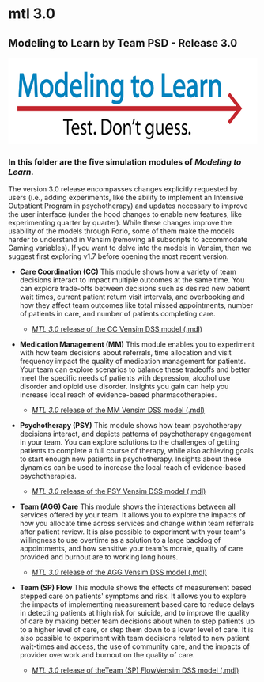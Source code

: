 # mtl 3.0

## Modeling to Learn by Team PSD - Release 3.0

<img src = "https://github.com/lzim/teampsd/blob/master/resources/logos/mtl_testdontguess_sm.png"
     height = "175" width = "650">  

### In this folder are the five simulation modules of *Modeling to Learn.*

The version 3.0 release encompasses changes explicitly requested by users (i.e., adding experiments, like the ability to implement an Intensive Outpatient Program in psychotherapy) and updates necessary to improve the user interface (under the hood changes to enable new features, like experimenting quarter by quarter). While these changes improve the usability of the models through Forio, some of them make the models harder to understand in Vensim (removing all subscripts to accommodate Gaming variables). If you want to delve into the models in Vensim, then we suggest first exploring v1.7 before opening the most recent version.

- **Care Coordination (CC)**
This module shows how a variety of team decisions interact to impact multiple outcomes at the same time. You can explore trade-offs between decisions such as desired new patient wait times, current patient return visit intervals, and overbooking and how they affect team outcomes like total missed appointments, number of patients in care, and number of patients completing care.
  - [*MTL 3.0* release of the CC Vensim DSS model (.mdl)](https://github.com/lzim/mtl/tree/master/blue/mtl3.0_models)

- **Medication Management (MM)**
This module enables you to experiment with how team decisions about referrals, time allocation and visit frequency impact the quality of medication management for patients. Your team can explore scenarios to balance these tradeoffs and better meet the specific needs of patients with depression, alcohol use disorder and opioid use disorder. Insights you gain can help you increase local reach of evidence-based pharmacotherapies.
  - [*MTL 3.0* release of the MM Vensim DSS model (.mdl)](https://github.com/lzim/mtl/tree/master/blue/mtl3.0_models)

- **Psychotherapy (PSY)**
This module shows how team psychotherapy decisions interact, and depicts patterns of psychotherapy engagement in your team. You can explore solutions to the challenges of getting patients to complete a full course of therapy, while also achieving goals to start enough new patients in psychotherapy. Insights about these dynamics can be used to increase the local reach of evidence-based psychotherapies.
  - [*MTL 3.0* release of the PSY Vensim DSS model (.mdl)](https://github.com/lzim/mtl/tree/master/blue/mtl3.0_models)

- **Team (AGG) Care**
This module shows the interactions between all services offered by your team. It allows you to explore the impacts of how you allocate time across services and change within team referrals after patient review. It is also possible to experiment with your team's willingness to use overtime as a solution to a large backlog of appointments, and how sensitive your team's morale, quality of care provided and burnout are to working long hours.
  - [*MTL 3.0* release of the AGG Vensim DSS model (.mdl)](https://github.com/lzim/mtl/tree/master/blue/mtl3.0_models)

- **Team (SP) Flow**
This module shows the effects of measurement based stepped care on patients' symptoms and risk. It allows you to explore the impacts of implementing measurement based care to reduce delays in detecting patients at high risk for suicide, and to improve the quality of care by making better team decisions about when to step patients up to a higher level of care, or step them down to a lower level of care. It is also possible to experiment with team decisions related to new patient wait-times and access, the use of community care, and the impacts of provider overwork and burnout on the quality of care.
  - [*MTL 3.0* release of theTeam (SP) FlowVensim DSS model (.mdl)](https://github.com/lzim/mtl/tree/master/blue/mtl3.0_models)

